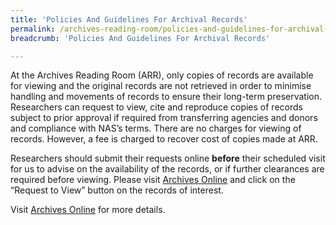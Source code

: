 ```yaml
---
title: 'Policies And Guidelines For Archival Records'
permalink: /archives-reading-room/policies-and-guidelines-for-archival-records/
breadcrumb: 'Policies And Guidelines For Archival Records'

---
```



At the Archives Reading Room (ARR), only copies of records are available for viewing and the original records are not retrieved in order to minimise handling and movements of records to ensure their long-term preservation. Researchers can request to view, cite and reproduce copies of records subject to prior approval if required from transferring agencies and donors and compliance with NAS’s terms. There are no charges for viewing of records. However, a fee is charged to recover cost of copies made at ARR.



Researchers should submit their requests online **before** their scheduled visit for us to advise on the availability of the records, or if further clearances are required before viewing. Please visit [Archives Online](http://www.nas.gov.sg/archivesonline/) and click on the “Request to View” button on the records of interest. 

Visit [Archives Online](http://www.nas.gov.sg/archivesonline/faq/) for more details.